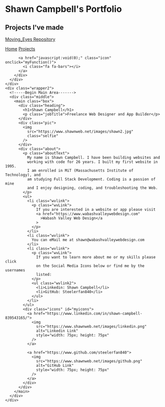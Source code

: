 # Shawn Campbell's Portfolio
## Projects I've made
<a href="http://steelerfan840.github.io/moving_eyes">Moving_Eyes Repository</a>
 
 <link rel="stylesheet" href="styles.css" />
 <link rel="stylesheet"
 href="https://cdnjs.cloudflare.com/ajax/libs/font-awesome/4.7.0/css/font-awesome.min.css"/>
  
    
 <div class="wrapper">
      <div class="navigation">
        <div class="topnav" id="myTopnav">
          <a href="#home" class="active">Home</a>
          <a href="https://www.shawnweb.net">Projects</a>

          <a href="javascript:void(0);" class="icon" onclick="myFunction()">
            <i class="fa fa-bars"></i>
          </a>
        </div>
      </div>
    </div>
    <div class="wrapper2">
      <!-----Begin Main Area------->
      <div class="middle">
        <main class="box">
          <div class="heading">
            <h1>Shawn Campbell</h1>
            <p class="jobTitle">Freelance Web Designer and App Builder</p>
          </div>
          <div class="pic">
            <img
              src="https://www.shawnweb.net/images/shawn2.jpg"
              class="selfie"
            />
          </div>
          <div class="about">
            <p class="aboutText">
              My name is Shawn Campbell. I have been building websites and
              working with code for 26 years. I built my first website in 1995.
              I am enrolled in MiT (Massachusetts Institute of Technology), and
              am studying Full Stack Development. Coding is a passion of mine
              and I enjoy designing, coding, and troubleshooting the Web.
            </p>
            <ul>
              <li class="wvlink">
                <p class="wvLink">
                  If you are interested in a website or app please visit
                  <a href="https://www.wabashvalleywebdesign.com"
                    >Wabash Valley Web Design</a
                  >
                </p>
              </li>
              <li class="wvlink">
                You can eMail me at shawn@wabashvalleywebdesign.com
              </li>
              <li class="wvlink">
                <p class="wvLink">
                  If you want to learn more about me or my skills please click
                  on the Social Media Icons below or find me by the usernames
                  listed:
                </p>
                <ul class="wvlink2">
                  <li>Linkedin: Shawn Campbell</li>
                  <li>GitHub: Steelerfan840</li>
                </ul>
              </li>
            </ul>
            <div class="icons" id="myicons">
              <a href="https://www.linkedin.com/in/shawn-campbell-839543165/">
                <img
                  src="https://www.shawnweb.net/images/linkedin.png"
                  alt="Linkedin Link"
                  style="width: 75px; height: 75px"
                />
              </a>

              <a href="https://www.github.com/steelerfan840">
                <img
                  src="https://www.shawnweb.net/images/github.png"
                  alt="GitHub Link"
                  style="width: 75px; height: 75px"
                />
              </a>
            </div>
          </div>
        </main>
      </div>
    </div>

   <script src="scripts.js"></script>
  
